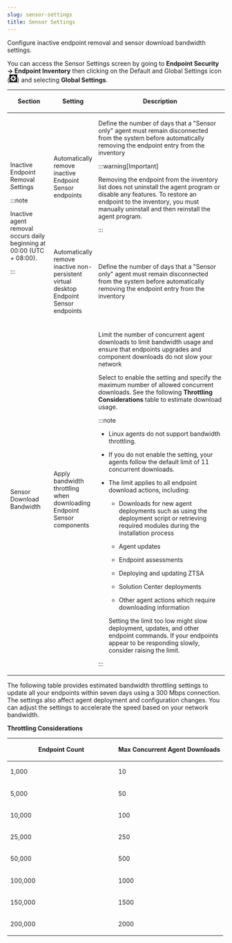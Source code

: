 ```yaml
---
slug: sensor-settings
title: Sensor Settings
---
```


Configure inactive endpoint removal and sensor download bandwidth settings.

You can access the Sensor Settings screen by going to **Endpoint Security → Endpoint Inventory** then clicking on the Default and Global Settings icon (![](/images/gear_icon=fc9a51ad-35af-4fe3-92c6-5e41b2dfc5d9.webp)) and selecting **Global Settings**.

<table>
<colgroup>
<col style="width: 20%" />
<col style="width: 20%" />
<col style="width: 60%" />
</colgroup>
<thead>
<tr>
<th><p>Section</p></th>
<th><p>Setting</p></th>
<th><p>Description</p></th>
</tr>
</thead>
<tbody>
<tr>
<td rowspan="3"><p>Inactive Endpoint Removal Settings</p>


:::note

<p>Inactive agent removal occurs daily beginning at 00:00 (UTC + 08:00).</p>


:::

</td>
<td><p>Automatically remove inactive Endpoint Sensor endpoints</p></td>
<td><p>Define the number of days that a "Sensor only" agent must remain disconnected from the system before automatically removing the endpoint entry from the inventory</p>


:::warning[Important]

<p>Removing the endpoint from the inventory list does not uninstall the agent program or disable any features. To restore an endpoint to the inventory, you must manually uninstall and then reinstall the agent program.</p>


:::

</td>
</tr>
<tr>
<td><p>Automatically remove inactive non-persistent virtual desktop Endpoint Sensor endpoints</p></td>
<td><p>Define the number of days that a "Sensor only" agent must remain disconnected from the system before automatically removing the endpoint entry from the inventory</p></td>
</tr>
<tr>
<td colspan="2"></td>
</tr>
<tr>
<td><p>Sensor Download Bandwidth</p></td>
<td><p>Apply bandwidth throttling when downloading Endpoint Sensor components</p></td>
<td><p>Limit the number of concurrent agent downloads to limit bandwidth usage and ensure that endpoints upgrades and component downloads do not slow your network</p>
<p>Select to enable the setting and specify the maximum number of allowed concurrent downloads. See the following <strong>Throttling Considerations</strong> table to estimate download usage.</p>


:::note

<ul>
<li><p>Linux agents do not support bandwidth throttling.</p></li>
<li><p>If you do not enable the setting, your agents follow the default limit of 11 concurrent downloads.</p></li>
<li><p>The limit applies to all endpoint download actions, including:</p>
<ul>
<li><p>Downloads for new agent deployments such as using the deployment script or retrieving required modules during the installation process</p></li>
<li><p>Agent updates</p></li>
<li><p>Endpoint assessments</p></li>
<li><p>Deploying and updating ZTSA</p></li>
<li><p>Solution Center deployments</p></li>
<li><p>Other agent actions which require downloading information</p></li>
</ul>
<p>Setting the limit too low might slow deployment, updates, and other endpoint commands. If your endpoints appear to be responding slowly, consider raising the limit.</p></li>
</ul>


:::

</td>
</tr>
</tbody>
</table>

The following table provides estimated bandwidth throttling settings to update all your endpoints within seven days using a 300 Mbps connection. The settings also affect agent deployment and configuration changes. You can adjust the settings to accelerate the speed based on your network bandwidth.

**Throttling Considerations**

<table>
<colgroup>
<col style="width: 50%" />
<col style="width: 50%" />
</colgroup>
<thead>
<tr>
<th><p>Endpoint Count</p></th>
<th><p>Max Concurrent Agent Downloads</p></th>
</tr>
</thead>
<tbody>
<tr>
<td><p>1,000</p></td>
<td><p>10</p></td>
</tr>
<tr>
<td><p>5,000</p></td>
<td><p>50</p></td>
</tr>
<tr>
<td><p>10,000</p></td>
<td><p>100</p></td>
</tr>
<tr>
<td><p>25,000</p></td>
<td><p>250</p></td>
</tr>
<tr>
<td><p>50,000</p></td>
<td><p>500</p></td>
</tr>
<tr>
<td><p>100,000</p></td>
<td><p>1000</p></td>
</tr>
<tr>
<td><p>150,000</p></td>
<td><p>1500</p></td>
</tr>
<tr>
<td><p>200,000</p></td>
<td><p>2000</p></td>
</tr>
</tbody>
</table>
